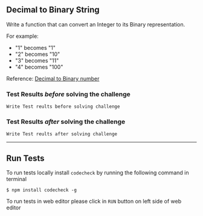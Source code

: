 ## Decimal to Binary String
Write a function that can convert an Integer to its Binary representation.

For example:
- "1" becomes "1"
- "2" becomes "10"
- "3" becomes "11"
- "4" becomes "100"

Reference: [Decimal to Binary number](https://en.wikipedia.org/wiki/Binary_number)

### Test Results *before* solving the challenge  
```
Write Test reults before solving challenge
```

### Test Results *after* solving the challenge
```
Write Test reults after solving challenge
```
--- --- ---
## Run Tests
To run tests locally install `codecheck` by running the following command in terminal 
```
$ npm install codecheck -g
```
To run tests in web editor please click in `RUN` button on left side of web editor

